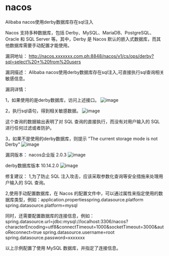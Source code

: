 # nacos
Alibaba nacos使用derby数据库存在sql注入

Nacos 支持多种数据库，包括 Derby、MySQL、MariaDB、PostgreSQL、Oracle 和 SQL Server 等。其中，Derby 是 Nacos 默认的嵌入式数据库，而其他数据库需要手动配置才能使用。


漏洞地址：
http://nacos.xxxxxxx.com.ph:8848/nacos/v1/cs/ops/derby?sql=select%20*%20from%20users

漏洞描述：
Alibaba nacos使用derby数据库存在sql注入,可直接执行sql查询相关敏感信息。

漏洞详情：


1，如果使用的是derby数据库，访问上述接口。
![image](https://github.com/ranhn/Nacos/assets/107679328/6a37ad79-d16e-4f35-bdb6-7277afcdf875)

2，执行sql语句，得到相关敏感数据。
![image](https://github.com/ranhn/Nacos/assets/107679328/30024d0c-6416-4403-9259-c010cc123dd3)

这个查询的数据输出表明了对 SQL 查询的直接执行，而没有对用户输入的 SQL 进行任何过滤或者防护。

3，如果不是使用的derby数据库，则提示 "The current storage mode is not Derby"
![image](https://github.com/ranhn/Nacos/assets/107679328/d32e5cc9-4843-4066-b8f7-ff8ab024779f)



漏洞版本：
nacos企业版 2.0.3
![image](https://github.com/ranhn/Nacos/assets/107679328/661ddf2c-efba-4231-be05-7e87b00cc30f)

derby数据库版本 10.14.2.0
![image](https://github.com/ranhn/Nacos/assets/107679328/8cbd15bc-7664-408c-a240-eab331fc81cb)




修复建议：
1,为了防止 SQL 注入攻击，应该采取参数化查询等安全措施来处理用户输入的 SQL 查询。

2,使用手动配置数据库，在 Nacos 的配置文件中，可以通过属性来指定使用的数据库类型，例如：application.propertiesspring.datasource.platform
spring.datasource.platform=mysql

同时，还需要配置数据库的连接信息，例如：
spring.datasource.url=jdbc:mysql://localhost:3306/nacos?characterEncoding=utf8&connectTimeout=1000&socketTimeout=3000&autoReconnect=true
spring.datasource.username=root
spring.datasource.password=xxxxxxx

以上示例配置了使用 MySQL 数据库，并指定了连接信息。

